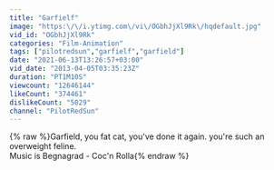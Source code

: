 ```yaml
---
title: "Garfielf"
image: "https:\/\/i.ytimg.com\/vi\/OGbhJjXl9Rk\/hqdefault.jpg"
vid_id: "OGbhJjXl9Rk"
categories: "Film-Animation"
tags: ["pilotredsun","garfielf","garfield"]
date: "2021-06-13T13:26:57+03:00"
vid_date: "2013-04-05T03:35:23Z"
duration: "PT1M10S"
viewcount: "12646144"
likeCount: "374461"
dislikeCount: "5029"
channel: "PilotRedSun"
---
```

{% raw %}Garfield, you fat cat, you've done it again.  you're such an overweight feline.<br />Music is Begnagrad - Coc'n Rolla{% endraw %}
